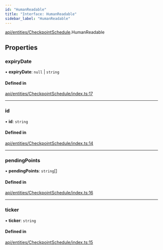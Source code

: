 ```yaml
---
id: "HumanReadable"
title: "Interface: HumanReadable"
sidebar_label: "HumanReadable"
---
```


[api/entities/CheckpointSchedule](../../../../../modules/API/Entities/CheckpointSchedule/CheckpointSchedule.md).HumanReadable

## Properties

### expiryDate

• **expiryDate**: ``null`` \| `string`

#### Defined in

[api/entities/CheckpointSchedule/index.ts:17](https://github.com/PolymeshAssociation/polymesh-sdk/blob/adcc38781/src/api/entities/CheckpointSchedule/index.ts#L17)

___

### id

• **id**: `string`

#### Defined in

[api/entities/CheckpointSchedule/index.ts:14](https://github.com/PolymeshAssociation/polymesh-sdk/blob/adcc38781/src/api/entities/CheckpointSchedule/index.ts#L14)

___

### pendingPoints

• **pendingPoints**: `string`[]

#### Defined in

[api/entities/CheckpointSchedule/index.ts:16](https://github.com/PolymeshAssociation/polymesh-sdk/blob/adcc38781/src/api/entities/CheckpointSchedule/index.ts#L16)

___

### ticker

• **ticker**: `string`

#### Defined in

[api/entities/CheckpointSchedule/index.ts:15](https://github.com/PolymeshAssociation/polymesh-sdk/blob/adcc38781/src/api/entities/CheckpointSchedule/index.ts#L15)
